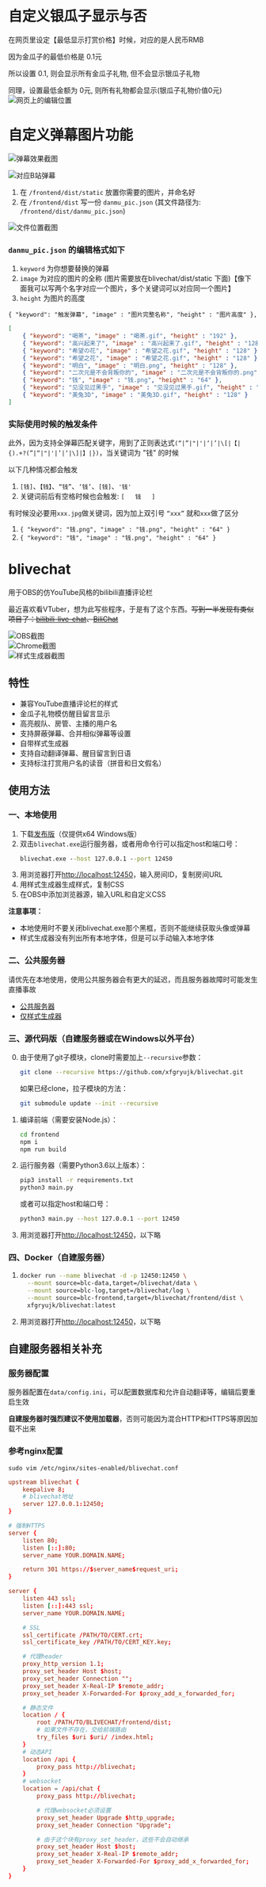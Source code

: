 # 自定义银瓜子显示与否

在网页里设定【最低显示打赏价格】时候，对应的是人民币RMB

因为金瓜子的最低价格是 0.1元

所以设置 0.1, 则会显示所有金瓜子礼物, 但不会显示银瓜子礼物

同理，设置最低金额为 0元, 则所有礼物都会显示(银瓜子礼物价值0元)
![网页上的编辑位置](https://github.com/DoodleBears/blivechat/blob/blivechat_doodlebear/screenshots/least_rmb.jpg) 
# 自定义弹幕图片功能
![弹幕效果截图](https://github.com/DoodleBears/blivechat/blob/blivechat_doodlebear/screenshots/danmu_to_img.gif)  

![对应B站弹幕](https://github.com/DoodleBears/blivechat/blob/blivechat_doodlebear/screenshots/bilibili_chat.jpg )

1. 在 `/frontend/dist/static` 放置你需要的图片，并命名好
2. 在 `/frontend/dist` 写一份 `danmu_pic.json` (其文件路径为: `/frontend/dist/danmu_pic.json`)

![文件位置截图](https://github.com/DoodleBears/blivechat/blob/blivechat_doodlebear/screenshots/danmu_file.jpg) 

### `danmu_pic.json` 的编辑格式如下
1. `keyword` 为你想要替换的弹幕
2. `image` 为对应的图片的全称 (图片需要放在blivechat/dist/static 下面)【像下面我可以写两个名字对应一个图片，多个关键词可以对应同一个图片】
3. `height` 为图片的高度

`{ "keyword": "触发弹幕", "image" : "图片完整名称", "height" : "图片高度" },`

```json
[
    { "keyword": "喝茶", "image" : "喝茶.gif", "height" : "192" },
    { "keyword": "高兴起来了", "image" : "高兴起来了.gif", "height" : "128" },
    { "keyword": "希望の花", "image" : "希望之花.gif", "height" : "128" },
    { "keyword": "希望之花", "image" : "希望之花.gif", "height" : "128" },
    { "keyword": "明白", "image" : "明白.png", "height" : "128" },
    { "keyword": "二次元是不会背叛你的", "image" : "二次元是不会背叛你的.png", "height" : "192" },
    { "keyword": "钱", "image" : "钱.png", "height" : "64" },
    { "keyword": "见没见过黑手", "image" : "见没见过黑手.gif", "height" : "128" },
    { "keyword": "美兔3D", "image" : "美兔3D.gif", "height" : "128" }
]

```
### 实际使用时候的触发条件
此外，因为支持全弹幕匹配关键字，用到了正则表达式`(“|”|"|'|‘|’|\[|【|{).+?(”|“|"|'|’|‘|\]|】|})`，当关键词为 "钱" 的时候

以下几种情况都会触发
1. `[钱]`、`【钱】`、`“钱”`、`‘钱’`、`[钱]`、`'钱'`
2. 关键词前后有空格时候也会触发: `[   钱   ]`

有时候没必要用`xxx.jpg`做关键词，因为加上双引号 `“xxx”` 就和`xxx`做了区分
1. `{ "keyword": "钱.png", "image" : "钱.png", "height" : "64" }`
2. `{ "keyword": "钱", "image" : "钱.png", "height" : "64" }`

# blivechat
用于OBS的仿YouTube风格的bilibili直播评论栏

最近喜欢看VTuber，想为此写些程序，于是有了这个东西。~~写到一半发现有类似项目了：[bilibili-live-chat](https://github.com/Tsuk1ko/bilibili-live-chat)、[BiliChat](https://github.com/3Shain/BiliChat)~~

![OBS截图](https://github.com/DoodleBears/blivechat/blob/blivechat_doodlebear/screenshots/obs.png)  
![Chrome截图](https://github.com/DoodleBears/blivechat/blob/blivechat_doodlebear/screenshots/chrome.png)  
![样式生成器截图](https://github.com/DoodleBears/blivechat/blob/blivechat_doodlebear/screenshots/stylegen.png)  

## 特性
* 兼容YouTube直播评论栏的样式
* 金瓜子礼物模仿醒目留言显示
* 高亮舰队、房管、主播的用户名
* 支持屏蔽弹幕、合并相似弹幕等设置
* 自带样式生成器
* 支持自动翻译弹幕、醒目留言到日语
* 支持标注打赏用户名的读音（拼音和日文假名）

## 使用方法
### 一、本地使用
1. 下载[发布版](https://github.com/xfgryujk/blivechat/releases)（仅提供x64 Windows版）
2. 双击`blivechat.exe`运行服务器，或者用命令行可以指定host和端口号：
   ```bat
   blivechat.exe --host 127.0.0.1 --port 12450
   ```
3. 用浏览器打开[http://localhost:12450](http://localhost:12450)，输入房间ID，复制房间URL
4. 用样式生成器生成样式，复制CSS
5. 在OBS中添加浏览器源，输入URL和自定义CSS

**注意事项：**

* 本地使用时不要关闭blivechat.exe那个黑框，否则不能继续获取头像或弹幕
* 样式生成器没有列出所有本地字体，但是可以手动输入本地字体

### 二、公共服务器
请优先在本地使用，使用公共服务器会有更大的延迟，而且服务器故障时可能发生直播事故

* [公共服务器](http://chat.bilisc.com/)
* [仅样式生成器](https://style.vtbs.moe/)

### 三、源代码版（自建服务器或在Windows以外平台）
0. 由于使用了git子模块，clone时需要加上`--recursive`参数：
   ```sh
   git clone --recursive https://github.com/xfgryujk/blivechat.git
   ```
   如果已经clone，拉子模块的方法：
   ```sh
   git submodule update --init --recursive
   ```
1. 编译前端（需要安装Node.js）：
   ```sh
   cd frontend
   npm i
   npm run build
   ```
2. 运行服务器（需要Python3.6以上版本）：
   ```sh
   pip3 install -r requirements.txt
   python3 main.py
   ```
   或者可以指定host和端口号：
   ```sh
   python3 main.py --host 127.0.0.1 --port 12450
   ```
3. 用浏览器打开[http://localhost:12450](http://localhost:12450)，以下略

### 四、Docker（自建服务器）
1. ```sh
   docker run --name blivechat -d -p 12450:12450 \
     --mount source=blc-data,target=/blivechat/data \
     --mount source=blc-log,target=/blivechat/log \
     --mount source=blc-frontend,target=/blivechat/frontend/dist \
     xfgryujk/blivechat:latest
   ```
2. 用浏览器打开[http://localhost:12450](http://localhost:12450)，以下略

## 自建服务器相关补充
### 服务器配置
服务器配置在`data/config.ini`，可以配置数据库和允许自动翻译等，编辑后要重启生效

**自建服务器时强烈建议不使用加载器**，否则可能因为混合HTTP和HTTPS等原因加载不出来

### 参考nginx配置
`sudo vim /etc/nginx/sites-enabled/blivechat.conf`

```conf
upstream blivechat {
	keepalive 8;
	# blivechat地址
	server 127.0.0.1:12450;
}

# 强制HTTPS
server {
	listen 80;
	listen [::]:80;
	server_name YOUR.DOMAIN.NAME;

	return 301 https://$server_name$request_uri;
}

server {
	listen 443 ssl;
	listen [::]:443 ssl;
	server_name YOUR.DOMAIN.NAME;

	# SSL
	ssl_certificate /PATH/TO/CERT.crt;
	ssl_certificate_key /PATH/TO/CERT_KEY.key;

	# 代理header
	proxy_http_version 1.1;
	proxy_set_header Host $host;
	proxy_set_header Connection "";
	proxy_set_header X-Real-IP $remote_addr;
	proxy_set_header X-Forwarded-For $proxy_add_x_forwarded_for;

	# 静态文件
	location / {
		root /PATH/TO/BLIVECHAT/frontend/dist;
		# 如果文件不存在，交给前端路由
		try_files $uri $uri/ /index.html;
	}
	# 动态API
	location /api {
		proxy_pass http://blivechat;
	}
	# websocket
	location = /api/chat {
		proxy_pass http://blivechat;

		# 代理websocket必须设置
		proxy_set_header Upgrade $http_upgrade;
		proxy_set_header Connection "Upgrade";

		# 由于这个块有proxy_set_header，这些不会自动继承
		proxy_set_header Host $host;
		proxy_set_header X-Real-IP $remote_addr;
		proxy_set_header X-Forwarded-For $proxy_add_x_forwarded_for;
	}
}
```
